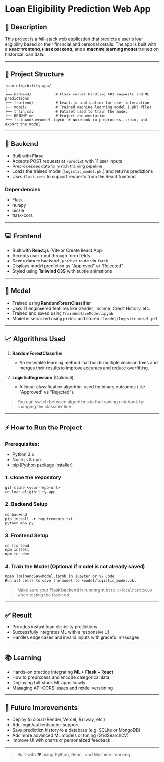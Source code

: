 # Loan Eligibility Prediction Web App

## 📁 Description
This project is a full-stack web application that predicts a user's loan eligibility based on their financial and personal details. The app is built with a **React frontend**, **Flask backend**, and a **machine learning model** trained on historical loan data.

---

## 📁 Project Structure

```
loan-eligibility-app/
│
├── backend/           # Flask server handling API requests and ML predictions
├── frontend/          # React.js application for user interaction
├── model/             # Trained machine learning model (.pkl file)
├── train.csv          # Dataset used to train the model
├── README.md          # Project documentation
└── TrainAndSaveModel.ipynb  # Notebook to preprocess, train, and export the model
```

---

## 🔧 Backend

* Built with **Flask**
* Accepts POST requests at `/predict` with 11 user inputs
* Preprocesses data to match training pipeline
* Loads the trained model (`logistic_model.pkl`) and returns predictions
* Uses `flask-cors` to support requests from the React frontend

### Dependencies:

* Flask
* numpy
* pickle
* flask-cors

---

## 💻 Frontend

* Built with **React.js** (Vite or Create React App)
* Accepts user input through form fields
* Sends data to backend `/predict` route via `fetch`
* Displays model prediction as "Approved" or "Rejected"
* Styled using **Tailwind CSS** with subtle animations

---

## 🧠 Model

* Trained using **RandomForestClassifier**
* Uses 11 engineered features like Gender, Income, Credit History, etc.
* Trained and saved using `TrainAndSaveModel.ipynb`
* Model is serialized using `pickle` and stored at `model/logistic_model.pkl`

---

## 📈 Algorithms Used

1. **RandomForestClassifier**

   * An ensemble learning method that builds multiple decision trees and merges their results to improve accuracy and reduce overfitting.

2. **LogisticRegression** (Optional)

   * A linear classification algorithm used for binary outcomes (like "Approved" vs "Rejected").

> You can switch between algorithms in the training notebook by changing the classifier line.

---

## ⚡ How to Run the Project

### Prerequisites:

* Python 3.x
* Node.js & npm
* pip (Python package installer)

### 1. Clone the Repository

```
git clone <your-repo-url>
cd loan-eligibility-app
```

### 2. Backend Setup

```
cd backend
pip install -r requirements.txt
python app.py
```

### 3. Frontend Setup

```
cd frontend
npm install
npm run dev
```

### 4. Train the Model (Optional if model is not already saved)

```
Open TrainAndSaveModel.ipynb in Jupyter or VS Code
Run all cells to save the model to /model/logistic_model.pkl
```

> Make sure your Flask backend is running at `http://localhost:5000` when testing the frontend.

---

## ✅ Result

* Provides instant loan eligibility predictions
* Successfully integrates ML with a responsive UI
* Handles edge cases and invalid inputs with graceful messages

---

## 📚 Learning

* Hands-on practice integrating **ML + Flask + React**
* How to preprocess and encode categorical data
* Deploying full-stack ML apps locally
* Managing API-CORS issues and model versioning

---

## 🚀 Future Improvements

* Deploy to cloud (Render, Vercel, Railway, etc.)
* Add login/authentication support
* Save prediction history to a database (e.g. SQLite or MongoDB)
* Add more advanced ML models or tuning (GridSearchCV)
* Improve UI with charts or personalized feedback

---

> Built with ❤️ using Python, React, and Machine Learning

